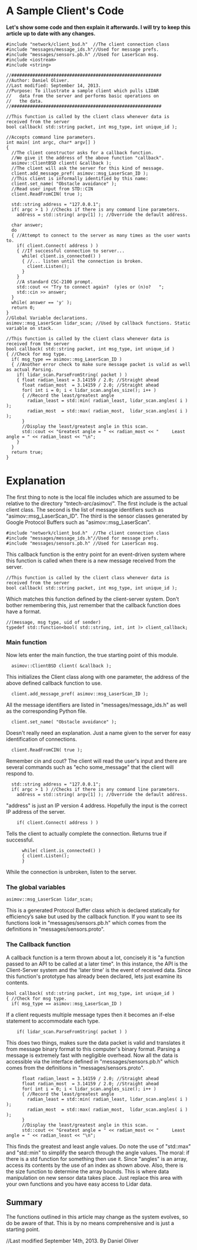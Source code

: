 # A Sample Client's Code #
**Let's show some code and then explain it afterwards. I will try to keep this article up to date with any changes.**
```
#include "network/client_bsd.h"  //The client connection class
#include "messages/message_ids.h"//Used for message prefs.
#include "messages/sensors.pb.h" //Used for LaserScan msg.
#include <iostream>
#include <string>

//#########################################################
//Author: Daniel Oliver.
//Last modified: September 14, 2013.
//Purpose: To illustrate a sample client which pulls LIDAR
//   data from the server and performs basic operations on
//   the data.
//#########################################################

//This function is called by the client class whenever data is received from the server
bool callback( std::string packet, int msg_type, int unique_id );

//Accepts command line parameters.
int main( int argc, char* argv[] )
{
  //The client constructor asks for a callback function.
  //We give it the address of the above function "callback".
  asimov::ClientBSD client( &callback );
  //The client will ask the server for this kind of message.
  client.add_message_pref( asimov::msg_LaserScan_ID );
  //This client is informally identified by this name:
  client.set_name( "Obstacle avoidance" );
  //Read user input from STD::CIN
  client.ReadFromCIN( true );

  std::string address = "127.0.0.1";
  if( argc > 1 ) //Checks if there is any command line parameters.
    address = std::string( argv[1] ); //Override the default address.

  char answer;
  do
  { //Attempt to connect to the server as many times as the user wants to.
    if( client.Connect( address ) )
    { //If successful connection to server...
      while( client.is_connected() )
      { //... listen until the connection is broken.
        client.Listen();
      }
    }
    //A standard CSC-2100 prompt.
    std::cout << "Try to connect again?  (y)es or (n)o?   ";
    std::cin >> answer;
  }
  while( answer == 'y' );
  return 0;
}
//Global Variable declarations.
asimov::msg_LaserScan lidar_scan; //Used by callback functions. Static variable on stack.

//This function is called by the client class whenever data is received from the server
bool callback( std::string packet, int msg_type, int unique_id )
{ //Check for msg type.
  if( msg_type == asimov::msg_LaserScan_ID )
  { //Another error check to make sure message packet is valid as well as actual Parsing.
    if( lidar_scan.ParseFromString( packet ) )
    { float radian_least = 3.14159 / 2.0; //Straight ahead
      float radian_most  = 3.14159 / 2.0; //Straight ahead
      for( int i = 0; i < lidar_scan.angles_size(); i++ )
      { //Record the least/greatest angle
        radian_least = std::min( radian_least, lidar_scan.angles( i ) );
        radian_most  = std::max( radian_most,  lidar_scan.angles( i ) );
      }
      //Display the least/greatest angle in this scan.
      std::cout << "Greatest angle = " << radian_most << "     Least angle = " << radian_least << "\n";
    }
  }
  return true;
}
```

# Explanation #
The first thing to note is the local file includes which are assumed to be relative to the directory "tntech-arc/asimov/". The first include is the actual client class. The second is the list of message identifiers such as "asimov::msg\_LaserScan\_ID". The third is the sensor classes generated by Google Protocol Buffers such as "asimov::msg\_LaserScan".
```
#include "network/client_bsd.h"  //The client connection class
#include "messages/message_ids.h"//Used for message prefs.
#include "messages/sensors.pb.h" //Used for LaserScan msg.
```

This callback function is the entry point for an event-driven system where this function is called when there is a new message received from the server.
```
//This function is called by the client class whenever data is received from the server
bool callback( std::string packet, int msg_type, int unique_id );
```
Which matches this function defined by the client-server system. Don't bother remembering this, just remember that the callback function does have a format.
```
//(message, msg type, uid of sender)
typedef std::function<bool( std::string, int, int )> client_callback;
```
### Main function ###
Now lets enter the main function, the true starting point of this module.
```
  asimov::ClientBSD client( &callback );
```
This initializes the Client class along with one parameter, the address of the above defined callback function to use.
```
  client.add_message_pref( asimov::msg_LaserScan_ID );
```
All the message identifiers are listed in "messages/message\_ids.h" as well as the corresponding Python file.
```
  client.set_name( "Obstacle avoidance" );
```
Doesn't really need an explanation. Just a name given to the server for easy identification of connections.
```
  client.ReadFromCIN( true );
```
Remember cin and cout? The client will read the user's input and there are several commands such as "echo some\_message" that the client will respond to.
```
  std::string address = "127.0.0.1";
  if( argc > 1 ) //Checks if there is any command line parameters.
    address = std::string( argv[1] ); //Override the default address.
```
"address" is just an IP version 4 address. Hopefully the input is the correct IP address of the server.
```
    if( client.Connect( address ) )
```
Tells the client to actually complete the connection. Returns true if successful.
```
      while( client.is_connected() )
      { client.Listen();
      }
```
While the connection is unbroken, listen to the server.
### The global variables ###
```
asimov::msg_LaserScan lidar_scan;
```
This is a generated Protocol Buffer class which is declared statically for efficiency’s sake but used by the callback function. If you want to see its functions look in "messages/sensors.pb.h" which comes from the definitions in "messages/sensors.proto".

### The Callback function ###
A callback function is a term thrown about a lot, concisely it is "a function passed to an API to be called at a later time". In this instance, the API is the Client-Server system and the 'later time' is the event of received data. Since this function's prototype has already been declared, lets just examine its contents.
```
bool callback( std::string packet, int msg_type, int unique_id )
{ //Check for msg type.
  if( msg_type == asimov::msg_LaserScan_ID )
```
If a client requests multiple message types then it becomes an if-else statement to accommodate each type.
```
    if( lidar_scan.ParseFromString( packet ) )
```
This does two things, makes sure the data packet is valid and translates it from message binary format to this computer's binary format. Parsing a message is extremely fast with negligible overhead. Now all the data is accessible via the interface defined in "messages/sensors.pb.h" which comes from the definitions in "messages/sensors.proto".
```
      float radian_least = 3.14159 / 2.0; //Straight ahead
      float radian_most  = 3.14159 / 2.0; //Straight ahead
      for( int i = 0; i < lidar_scan.angles_size(); i++ )
      { //Record the least/greatest angle
        radian_least = std::min( radian_least, lidar_scan.angles( i ) );
        radian_most  = std::max( radian_most,  lidar_scan.angles( i ) );
      }
      //Display the least/greatest angle in this scan.
      std::cout << "Greatest angle = " << radian_most << "     Least angle = " << radian_least << "\n";
```
This finds the greatest and least angle values. Do note the use of "std::max" and "std::min" to simplify the search through the angle values. The moral: if there is a std function for something then use it. Since "angles" is an array, access its contents by the use of an index as shown above. Also, there is the size function to determine the array bounds. This is where data manipulation on new sensor data takes place. Just replace this area with your own functions and you have easy access to Lidar data.

## Summary ##
The functions outlined in this article may change as the system evolves, so do be aware of that. This is by no means comprehensive and is just a starting point.

//Last modified September 14th, 2013. By Daniel Oliver